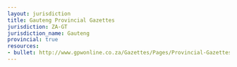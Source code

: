 ```yaml
---
layout: jurisdiction
title: Gauteng Provincial Gazettes
jurisdiction: ZA-GT
jurisdiction_name: Gauteng
provincial: true
resources:
- bullet: http://www.gpwonline.co.za/Gazettes/Pages/Provincial-Gazettes-Gauteng.aspx
---
```

